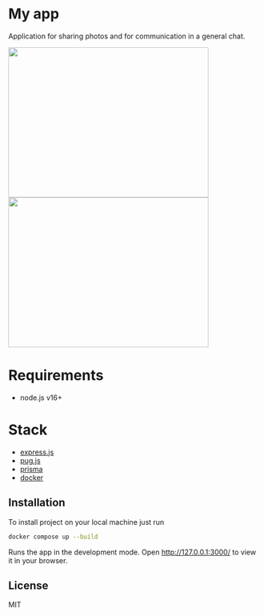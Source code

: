 # My app
Application for sharing photos and for communication in a general chat.

<img src="https://s1.hostingkartinok.com/uploads/images/2022/09/5354d05c1d5e7abdde2f8caeb8ededa5.png" width="400" height="300">
<img src="https://s1.hostingkartinok.com/uploads/images/2022/09/ebd3e4480b0720829b7753682158e8e3.png" width="400" height="300">
<!-- ![screenshot_gallery](https://s1.hostingkartinok.com/uploads/images/2022/09/5354d05c1d5e7abdde2f8caeb8ededa5.png)
![screenshot_chat](https://s1.hostingkartinok.com/uploads/images/2022/09/ebd3e4480b0720829b7753682158e8e3.png) -->

# Requirements
- node.js v16+

# Stack
- [express.js](https://expressjs.com/)
- [pug.js](https://pugjs.org/api/getting-started.html)
- [prisma](https://www.prisma.io/express)
- [docker](https://docs.docker.com/)


## Installation
To install project on your local machine just run

```bash
docker compose up --build
```
Runs the app in the development mode.
Open http://127.0.0.1:3000/ to view it in your browser.

## License
MIT
